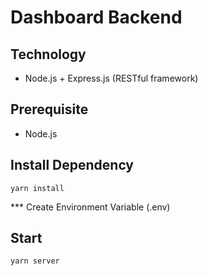 # Dashboard Backend

## Technology

-   Node.js + Express.js (RESTful framework)

## Prerequisite

-   Node.js

## Install Dependency

```
yarn install
```

\*\*\* Create Environment Variable (.env)

## Start

```
yarn server
```
